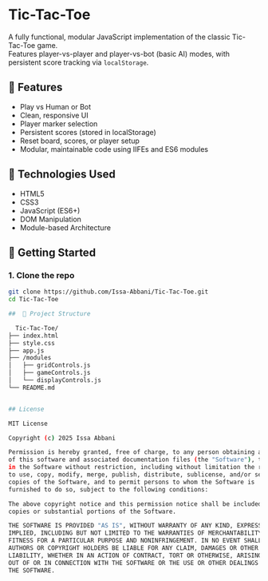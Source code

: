 # Tic-Tac-Toe

A fully functional, modular JavaScript implementation of the classic Tic-Tac-Toe game.  
Features player-vs-player and player-vs-bot (basic AI) modes, with persistent score tracking via `localStorage`.


## 🎯 Features

- Play vs Human or Bot
- Clean, responsive UI
- Player marker selection
- Persistent scores (stored in localStorage)
- Reset board, scores, or player setup
- Modular, maintainable code using IIFEs and ES6 modules

## 🧠 Technologies Used

- HTML5
- CSS3
- JavaScript (ES6+)
- DOM Manipulation
- Module-based Architecture

## 🚀 Getting Started

### 1. Clone the repo

```bash
git clone https://github.com/Issa-Abbani/Tic-Tac-Toe.git
cd Tic-Tac-Toe

##  📁 Project Structure

  Tic-Tac-Toe/
├── index.html
├── style.css
├── app.js
├── /modules
│   ├── gridControls.js
│   ├── gameControls.js
│   └── displayControls.js
└── README.md


## License

MIT License

Copyright (c) 2025 Issa Abbani

Permission is hereby granted, free of charge, to any person obtaining a copy
of this software and associated documentation files (the "Software"), to deal
in the Software without restriction, including without limitation the rights
to use, copy, modify, merge, publish, distribute, sublicense, and/or sell
copies of the Software, and to permit persons to whom the Software is
furnished to do so, subject to the following conditions:

The above copyright notice and this permission notice shall be included in all
copies or substantial portions of the Software.

THE SOFTWARE IS PROVIDED "AS IS", WITHOUT WARRANTY OF ANY KIND, EXPRESS OR
IMPLIED, INCLUDING BUT NOT LIMITED TO THE WARRANTIES OF MERCHANTABILITY,
FITNESS FOR A PARTICULAR PURPOSE AND NONINFRINGEMENT. IN NO EVENT SHALL THE
AUTHORS OR COPYRIGHT HOLDERS BE LIABLE FOR ANY CLAIM, DAMAGES OR OTHER
LIABILITY, WHETHER IN AN ACTION OF CONTRACT, TORT OR OTHERWISE, ARISING FROM,
OUT OF OR IN CONNECTION WITH THE SOFTWARE OR THE USE OR OTHER DEALINGS IN
THE SOFTWARE.
